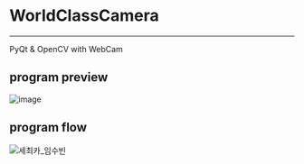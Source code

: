 # WorldClassCamera
---
PyQt &amp; OpenCV with WebCam

## program preview
![image](https://github.com/IMddubin/WorldClassCamera/assets/103230856/dc4b9c4e-89d2-4254-8d97-91e3c2ad2479)

## program flow
![세최카_임수빈](https://github.com/IMddubin/WorldClassCamera/assets/103230856/0c439edb-4fdb-4a9e-81be-f7cd3debbe68)
